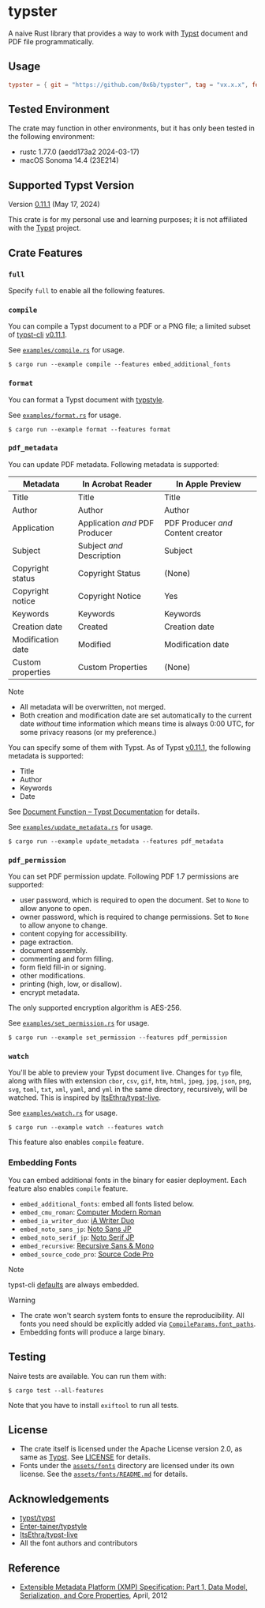 # typster

A naive Rust library that provides a way to work with [Typst](https://typst.app/) document and PDF file programmatically.

## Usage

```toml
typster = { git = "https://github.com/0x6b/typster", tag = "vx.x.x", features = ["full"] }
```

## Tested Environment

The crate may function in other environments, but it has only been tested in the following environment:

- rustc 1.77.0 (aedd173a2 2024-03-17)
- macOS Sonoma 14.4 (23E214)

## Supported Typst Version

Version [0.11.1](https://github.com/typst/typst/releases/tag/v0.11.1) (May 17, 2024)

This crate is for my personal use and learning purposes; it is not affiliated with the [Typst](https://typst.app/) project.

## Crate Features

### `full`

Specify `full` to enable all the following features.

### `compile`

You can compile a Typst document to a PDF or a PNG file; a limited subset of [typst-cli](https://github.com/typst/typst/tree/v0.11.1/crates/typst-cli) [v0.11.1](https://github.com/typst/typst/releases/tag/v0.11.1).

See [`examples/compile.rs`](examples/compile.rs) for usage.

```console
$ cargo run --example compile --features embed_additional_fonts
```

### `format`

You can format a Typst document with [typstyle](https://github.com/Enter-tainer/typstyle).

See [`examples/format.rs`](examples/format.rs) for usage.

```console
$ cargo run --example format --features format
```

### `pdf_metadata`

You can update PDF metadata. Following metadata is supported:

| Metadata          | In Acrobat Reader              | In Apple Preview                   |
|-------------------|--------------------------------|------------------------------------|
| Title             | Title                          | Title                              |
| Author            | Author                         | Author                             |
| Application       | Application _and_ PDF Producer | PDF Producer _and_ Content creator |
| Subject           | Subject _and_ Description      | Subject                            |
| Copyright status  | Copyright Status               | (None)                             |
| Copyright notice  | Copyright Notice               | Yes                                |
| Keywords          | Keywords                       | Keywords                           |
| Creation date     | Created                        | Creation date                      |
| Modification date | Modified                       | Modification date                  |
| Custom properties | Custom Properties              | (None)                             |

> [!Note]
> - All metadata will be overwritten, not merged.
> - Both creation and modification date are set automatically to the current date
    _without_ time information which means time is always 0:00 UTC, for some privacy reasons (or my preference.)

You can specify some of them with Typst. As of Typst [v0.11.1](https://github.com/typst/typst/releases/tag/v0.11.1), the following metadata is supported:

- Title
- Author
- Keywords
- Date

See [Document Function – Typst Documentation](https://typst.app/docs/reference/model/document/) for details.

See [`examples/update_metadata.rs`](examples/update_metadata.rs) for usage.

```console
$ cargo run --example update_metadata --features pdf_metadata
```

### `pdf_permission`

You can set PDF permission update. Following PDF 1.7 permissions are supported:

- user password, which is required to open the document. Set to `None` to allow anyone to open.
- owner password, which is required to change permissions. Set to `None` to allow anyone to change.
- content copying for accessibility.
- page extraction.
- document assembly.
- commenting and form filling.
- form field fill-in or signing.
- other modifications.
- printing (high, low, or disallow).
- encrypt metadata.

The only supported encryption algorithm is AES-256.

See [`examples/set_permission.rs`](examples/set_permission.rs) for usage.

```console
$ cargo run --example set_permission --features pdf_permission
```

### `watch`

You'll be able to preview your Typst document live. Changes for `typ` file, along with files with extension `cbor`, `csv`, `gif`, `htm`, `html`, `jpeg`, `jpg`, `json`, `png`, `svg`, `toml`, `txt`, `xml`, `yaml`, and `yml` in the same directory, recursively, will be watched. This is inspired by [ItsEthra/typst-live](https://github.com/ItsEthra/typst-live/).

See [`examples/watch.rs`](examples/watch.rs) for usage.

```console
$ cargo run --example watch --features watch
```

This feature also enables `compile` feature.

### Embedding Fonts

You can embed additional fonts in the binary for easier deployment. Each feature also enables `compile` feature.

- `embed_additional_fonts`: embed all fonts listed below.
- `embed_cmu_roman`: [Computer Modern Roman](https://www.fontsquirrel.com/fonts/computer-modern)
- `embed_ia_writer_duo`: [iA Writer Duo](https://github.com/iaolo/iA-Fonts/)
- `embed_noto_sans_jp`: [Noto Sans JP](https://fonts.google.com/noto/specimen/Noto+Sans+JP)
- `embed_noto_serif_jp`: [Noto Serif JP](https://fonts.google.com/noto/specimen/Noto+Serif+JP)
- `embed_recursive`: [Recursive Sans & Mono](https://github.com/arrowtype/recursive/)
- `embed_source_code_pro`: [Source Code Pro](https://fonts.google.com/specimen/Source+Code+Pro)

> [!Note]
> typst-cli [defaults](https://github.com/typst/typst-assets/blob/v0.11.1/src/lib.rs#L67-L80) are always embedded.

> [!Warning]
> - The crate won't search system fonts to ensure the reproducibility. All fonts you need should be explicitly added via [`CompileParams.font_paths`](https://github.com/0x6b/typster/blob/main/src/compile.rs#L21).
> - Embedding fonts will produce a large binary.

## Testing

Naive tests are available. You can run them with:

```console
$ cargo test --all-features
```

Note that you have to install `exiftool` to run all tests.

## License

- The crate itself is licensed under the Apache License version 2.0, as same as [Typst](https://github.com/typst/typst/). See [LICENSE](LICENSE) for details.
- Fonts under the [`assets/fonts`](assets/fonts) directory are licensed under its own license. See the [`assets/fonts/README.md`](assets/fonts/README.md) for details.

## Acknowledgements

- [typst/typst](https://github.com/typst/typst/)
- [Enter-tainer/typstyle](https://github.com/Enter-tainer/typstyle)
- [ItsEthra/typst-live](https://github.com/ItsEthra/typst-live/)
- All the font authors and contributors

## Reference

- [Extensible Metadata Platform (XMP) Specification: Part 1, Data Model, Serialization, and Core Properties](https://github.com/adobe/XMP-Toolkit-SDK/blob/main/docs/XMPSpecificationPart1.pdf), April, 2012
